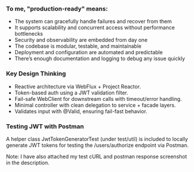 ### To me, **"production-ready"** means:

- The system can gracefully handle failures and recover from them
- It supports scalability and concurrent access without performance bottlenecks
- Security and observability are embedded from day one
- The codebase is modular, testable, and maintainable
- Deployment and configuration are automated and predictable
- There’s enough documentation and logging to debug any issue quickly


### Key Design Thinking
- Reactive architecture via WebFlux + Project Reactor.
- Token-based auth using a JWT validation filter.
- Fail-safe WebClient for downstream calls with timeout/error handling.
- Minimal controller with clean delegation to service + facade layers.
- Validates input with @Valid, ensuring fail-fast behavior.
  
### Testing JWT with Postman
  A helper class JwtTokenGeneratorTest (under test/util) is included to locally generate JWT tokens for testing the /users/authorize endpoint via Postman.
  
Note: I have also attached my test cURL and postman response screenshot in the description.